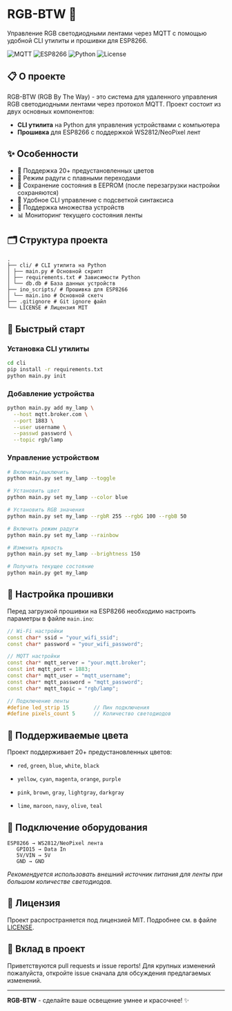 # RGB-BTW 🌈

Управление RGB светодиодными лентами через MQTT с помощью удобной CLI утилиты и прошивки для ESP8266.

![MQTT](https://img.shields.io/badge/MQTT-Enabled-brightgreen)
![ESP8266](https://img.shields.io/badge/ESP8266-Compatible-orange)
![Python](https://img.shields.io/badge/Python-3.6%2B-blue)
![License](https://img.shields.io/badge/License-MIT-yellow)

## 📋 О проекте

RGB-BTW (RGB By The Way) - это система для удаленного управления RGB светодиодными лентами через протокол MQTT. Проект состоит из двух основных компонентов:

- **CLI утилита** на Python для управления устройствами с компьютера
- **Прошивка** для ESP8266 с поддержкой WS2812/NeoPixel лент

## ✨ Особенности

- 🎨 Поддержка 20+ предустановленных цветов
- 🌈 Режим радуги с плавными переходами
- 💾 Сохранение состояния в EEPROM (после перезагрузки настройки сохраняются)
- 📱 Удобное CLI управление с подсветкой синтаксиса
- 🔧 Поддержка множества устройств
- 📊 Мониторинг текущего состояния ленты

## 🗂️ Структура проекта
```
.
├── cli/ # CLI утилита на Python
│ ├── main.py # Основной скрипт
│ ├── requirements.txt # Зависимости Python
│ └── db.db # База данных устройств
├── ino_scripts/ # Прошивка для ESP8266
│ └── main.ino # Основной скетч
├── .gitignore # Git ignore файл
└── LICENSE # Лицензия MIT
```

## 🚀 Быстрый старт

### Установка CLI утилиты

```bash
cd cli
pip install -r requirements.txt
python main.py init
```

### Добавление устройства
```bash
python main.py add my_lamp \
  --host mqtt.broker.com \
  --port 1883 \
  --user username \
  --passwd password \
  --topic rgb/lamp
```

### Управление устройством
```bash
# Включить/выключить
python main.py set my_lamp --toggle

# Установить цвет
python main.py set my_lamp --color blue

# Установить RGB значения
python main.py set my_lamp --rgbR 255 --rgbG 100 --rgbB 50

# Включить режим радуги
python main.py set my_lamp --rainbow

# Изменить яркость
python main.py set my_lamp --brightness 150

# Получить текущее состояние
python main.py get my_lamp
```

## 🔧 Настройка прошивки
Перед загрузкой прошивки на ESP8266 необходимо настроить параметры в файле `main.ino`:
```cpp
// Wi-Fi настройки
const char* ssid = "your_wifi_ssid";
const char* password = "your_wifi_password";

// MQTT настройки
const char* mqtt_server = "your.mqtt.broker";
const int mqtt_port = 1883;
const char* mqtt_user = "mqtt_username";
const char* mqtt_password = "mqtt_password";
const char* mqtt_topic = "rgb/lamp";

// Подключение ленты
#define led_strip 15        // Пин подключения
#define pixels_count 5      // Количество светодиодов
```

## 📖 Поддерживаемые цвета
Проект поддерживает 20+ предустановленных цветов:

- `red`, `green`, `blue`, `white`, `black`

- `yellow`, `cyan`, `magenta`, `orange`, `purple`

- `pink`, `brown`, `gray`, `lightgray`, `darkgray`

- `lime`, `maroon`, `navy`, `olive`, `teal`
## 🔌 Подключение оборудования
```
ESP8266 → WS2812/NeoPixel лента
   GPIO15 → Data In
   5V/VIN → 5V
   GND → GND
```
_Рекомендуется использовать внешний источник питания для ленты при большом количестве светодиодов._
## 📝 Лицензия
Проект распространяется под лицензией MIT. Подробнее см. в файле [LICENSE](license).
## 🤝 Вклад в проект
Приветствуются pull requests и issue reports! Для крупных изменений пожалуйста, откройте issue сначала для обсуждения предлагаемых изменений.

---

**RGB-BTW** - сделайте ваше освещение умнее и красочнее! ✨